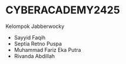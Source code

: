 # CYBERACADEMY2425
Kelompok Jabberwocky 
- Sayyid Faqih
- Septia Retno Puspa
- Muhammad Fariz Eka Putra
- Rivanda Abdillah
